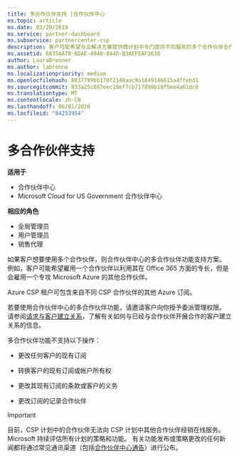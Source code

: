 ```yaml
---
title: 多合作伙伴支持 |合作伙伴中心
ms.topic: article
ms.date: 03/20/2019
ms.service: partner-dashboard
ms.subservice: partnercenter-csp
description: 客户可能希望与云解决方案提供商计划中专门提供不同服务的多个合作伙伴合作。
ms.assetid: 6835AA78-6DAE-4940-844D-B3AEFEAF3630
author: LauraBrenner
ms.author: labrenne
ms.localizationpriority: medium
ms.openlocfilehash: 8837799bb170f2148aac9a1849146615a4ffebd1
ms.sourcegitcommit: 833a25c887eec10ef7cb717898b10f5ee4a61dc8
ms.translationtype: MT
ms.contentlocale: zh-CN
ms.lasthandoff: 06/01/2020
ms.locfileid: "84253954"
---
```

# <a name="multi-partner-support"></a>多合作伙伴支持

**适用于**

-  合作伙伴中心
-  Microsoft Cloud for US Government 合作伙伴中心

**相应的角色**
-   全局管理员
-   用户管理员
-   销售代理

如果客户想要使用多个合作伙伴，则合作伙伴中心的多合作伙伴功能支持方案。 例如，客户可能希望雇用一个合作伙伴以利用其在 Office 365 方面的专长，但是会雇用一个专攻 Microsoft Azure 的其他合作伙伴。 

Azure CSP 租户可包含来自不同 CSP 合作伙伴的其他 Azure 订阅。

若要使用合作伙伴中心的多合作伙伴功能，请邀请客户向你授予委派管理权限。 请参阅[请求与客户建立关系](request-a-relationship-with-a-customer.md)，了解有关如何与已经与合作伙伴开展合作的客户建立关系的信息。

多合作伙伴功能不支持以下操作：

- 更改任何客户的现有订阅

- 转换客户的现有订阅或帐户所有权

- 更改其现有订阅的条款或客户的义务

- 更改订阅的记录合作伙伴

> [!IMPORTANT]  
> 目前，CSP 计划中的合作伙伴无法向 CSP 计划中其他合作伙伴经销在线服务。 Microsoft 持续评估所有计划的策略和功能。 有关功能发布或策略更改的任何新闻都将通过常见通讯渠道（包括[合作伙伴中心通告](announcements/index.md)）进行公布。






